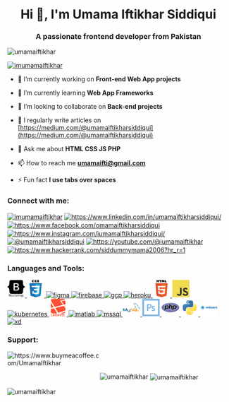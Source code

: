 <h1 align="center">Hi 👋, I'm Umama Iftikhar Siddiqui</h1>
<h3 align="center">A passionate frontend developer from Pakistan</h3>

<p align="left"> <img src="https://komarev.com/ghpvc/?username=umamaiftikhar&label=Profile%20views&color=0e75b6&style=flat" alt="umamaiftikhar" /> </p>

<p align="left"> <a href="https://twitter.com/imumamaiftikhar" target="blank"><img src="https://img.shields.io/twitter/follow/imumamaiftikhar?logo=twitter&style=for-the-badge" alt="imumamaiftikhar" /></a> </p>

- 🔭 I’m currently working on **Front-end Web App projects**

- 🌱 I’m currently learning **Web App Frameworks**

- 👯 I’m looking to collaborate on **Back-end projects**

- 📝 I regularly write articles on [https://medium.com/@umamaiftikharsiddiqui](https://medium.com/@umamaiftikharsiddiqui)

- 💬 Ask me about **HTML CSS JS PHP**

- 📫 How to reach me **umamaifti@gmail.com**

- ⚡ Fun fact **I use tabs over spaces**

<h3 align="left">Connect with me:</h3>
<p align="left">
<a href="https://twitter.com/imumamaiftikhar" target="blank"><img align="center" src="https://raw.githubusercontent.com/rahuldkjain/github-profile-readme-generator/master/src/images/icons/Social/twitter.svg" alt="imumamaiftikhar" height="30" width="40" /></a>
<a href="https://linkedin.com/in/https://www.linkedin.com/in/umamaiftikharsiddiqui/" target="blank"><img align="center" src="https://raw.githubusercontent.com/rahuldkjain/github-profile-readme-generator/master/src/images/icons/Social/linked-in-alt.svg" alt="https://www.linkedin.com/in/umamaiftikharsiddiqui/" height="30" width="40" /></a>
<a href="https://fb.com/https://www.facebook.com/omamaiftikharsiddiqui" target="blank"><img align="center" src="https://raw.githubusercontent.com/rahuldkjain/github-profile-readme-generator/master/src/images/icons/Social/facebook.svg" alt="https://www.facebook.com/omamaiftikharsiddiqui" height="30" width="40" /></a>
<a href="https://instagram.com/https://www.instagram.com/iumamaiftikharsiddiqui/" target="blank"><img align="center" src="https://raw.githubusercontent.com/rahuldkjain/github-profile-readme-generator/master/src/images/icons/Social/instagram.svg" alt="https://www.instagram.com/iumamaiftikharsiddiqui/" height="30" width="40" /></a>
<a href="https://medium.com/@umamaiftikharsiddiqui" target="blank"><img align="center" src="https://raw.githubusercontent.com/rahuldkjain/github-profile-readme-generator/master/src/images/icons/Social/medium.svg" alt="@umamaiftikharsiddiqui" height="30" width="40" /></a>
<a href="https://www.youtube.com/c/https://youtube.com/@iumamaiftikhar" target="blank"><img align="center" src="https://raw.githubusercontent.com/rahuldkjain/github-profile-readme-generator/master/src/images/icons/Social/youtube.svg" alt="https://youtube.com/@iumamaiftikhar" height="30" width="40" /></a>
<a href="https://www.hackerrank.com/https://www.hackerrank.com/siddummymama2006?hr_r=1" target="blank"><img align="center" src="https://raw.githubusercontent.com/rahuldkjain/github-profile-readme-generator/master/src/images/icons/Social/hackerrank.svg" alt="https://www.hackerrank.com/siddummymama2006?hr_r=1" height="30" width="40" /></a>
</p>

<h3 align="left">Languages and Tools:</h3>
<p align="left"> <a href="https://getbootstrap.com" target="_blank" rel="noreferrer"> <img src="https://raw.githubusercontent.com/devicons/devicon/master/icons/bootstrap/bootstrap-plain-wordmark.svg" alt="bootstrap" width="40" height="40"/> </a> <a href="https://www.w3schools.com/css/" target="_blank" rel="noreferrer"> <img src="https://raw.githubusercontent.com/devicons/devicon/master/icons/css3/css3-original-wordmark.svg" alt="css3" width="40" height="40"/> </a> <a href="https://www.figma.com/" target="_blank" rel="noreferrer"> <img src="https://www.vectorlogo.zone/logos/figma/figma-icon.svg" alt="figma" width="40" height="40"/> </a> <a href="https://firebase.google.com/" target="_blank" rel="noreferrer"> <img src="https://www.vectorlogo.zone/logos/firebase/firebase-icon.svg" alt="firebase" width="40" height="40"/> </a> <a href="https://cloud.google.com" target="_blank" rel="noreferrer"> <img src="https://www.vectorlogo.zone/logos/google_cloud/google_cloud-icon.svg" alt="gcp" width="40" height="40"/> </a> <a href="https://heroku.com" target="_blank" rel="noreferrer"> <img src="https://www.vectorlogo.zone/logos/heroku/heroku-icon.svg" alt="heroku" width="40" height="40"/> </a> <a href="https://www.w3.org/html/" target="_blank" rel="noreferrer"> <img src="https://raw.githubusercontent.com/devicons/devicon/master/icons/html5/html5-original-wordmark.svg" alt="html5" width="40" height="40"/> </a> <a href="https://developer.mozilla.org/en-US/docs/Web/JavaScript" target="_blank" rel="noreferrer"> <img src="https://raw.githubusercontent.com/devicons/devicon/master/icons/javascript/javascript-original.svg" alt="javascript" width="40" height="40"/> </a> <a href="https://kubernetes.io" target="_blank" rel="noreferrer"> <img src="https://www.vectorlogo.zone/logos/kubernetes/kubernetes-icon.svg" alt="kubernetes" width="40" height="40"/> </a> <a href="https://laravel.com/" target="_blank" rel="noreferrer"> <img src="https://raw.githubusercontent.com/devicons/devicon/master/icons/laravel/laravel-plain-wordmark.svg" alt="laravel" width="40" height="40"/> </a> <a href="https://www.mathworks.com/" target="_blank" rel="noreferrer"> <img src="https://upload.wikimedia.org/wikipedia/commons/2/21/Matlab_Logo.png" alt="matlab" width="40" height="40"/> </a> <a href="https://www.microsoft.com/en-us/sql-server" target="_blank" rel="noreferrer"> <img src="https://www.svgrepo.com/show/303229/microsoft-sql-server-logo.svg" alt="mssql" width="40" height="40"/> </a> <a href="https://www.mysql.com/" target="_blank" rel="noreferrer"> <img src="https://raw.githubusercontent.com/devicons/devicon/master/icons/mysql/mysql-original-wordmark.svg" alt="mysql" width="40" height="40"/> </a> <a href="https://www.photoshop.com/en" target="_blank" rel="noreferrer"> <img src="https://raw.githubusercontent.com/devicons/devicon/master/icons/photoshop/photoshop-line.svg" alt="photoshop" width="40" height="40"/> </a> <a href="https://www.php.net" target="_blank" rel="noreferrer"> <img src="https://raw.githubusercontent.com/devicons/devicon/master/icons/php/php-original.svg" alt="php" width="40" height="40"/> </a> <a href="https://www.python.org" target="_blank" rel="noreferrer"> <img src="https://raw.githubusercontent.com/devicons/devicon/master/icons/python/python-original.svg" alt="python" width="40" height="40"/> </a> <a href="https://webpack.js.org" target="_blank" rel="noreferrer"> <img src="https://raw.githubusercontent.com/devicons/devicon/d00d0969292a6569d45b06d3f350f463a0107b0d/icons/webpack/webpack-original-wordmark.svg" alt="webpack" width="40" height="40"/> </a> <a href="https://www.adobe.com/products/xd.html" target="_blank" rel="noreferrer"> <img src="https://cdn.worldvectorlogo.com/logos/adobe-xd.svg" alt="xd" width="40" height="40"/> </a> </p>

<h3 align="left">Support:</h3>
<p><a href="https://www.buymeacoffee.com/https://www.buymeacoffee.com/UmamaIftikhar"> <img align="left" src="https://cdn.buymeacoffee.com/buttons/v2/default-yellow.png" height="50" width="210" alt="https://www.buymeacoffee.com/UmamaIftikhar" /></a></p><br><br>

<p><img align="left" src="https://github-readme-stats.vercel.app/api/top-langs?username=umamaiftikhar&show_icons=true&locale=en&layout=compact" alt="umamaiftikhar" /></p>

<p>&nbsp;<img align="center" src="https://github-readme-stats.vercel.app/api?username=umamaiftikhar&show_icons=true&locale=en" alt="umamaiftikhar" /></p>

<p><img align="center" src="https://github-readme-streak-stats.herokuapp.com/?user=umamaiftikhar&" alt="umamaiftikhar" /></p>

